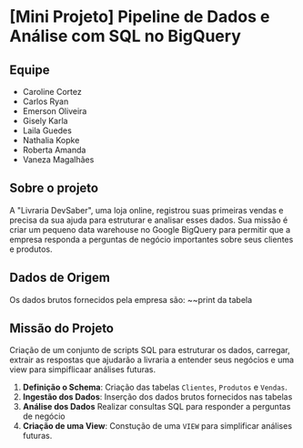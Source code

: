 # [Mini Projeto] Pipeline de Dados e Análise com SQL no BigQuery

## Equipe
* Caroline Cortez
* Carlos Ryan
* Emerson Oliveira
* Gisely Karla
* Laila Guedes
* Nathalia Kopke
* Roberta Amanda
* Vaneza Magalhães

## Sobre o projeto
A "Livraria DevSaber", uma loja online, registrou suas primeiras vendas e precisa da sua ajuda para estruturar e analisar esses dados. Sua missão é criar um pequeno data warehouse no Google BigQuery para permitir que a empresa responda a perguntas de negócio importantes sobre seus clientes e produtos.

## **Dados de Origem**

Os dados brutos fornecidos pela empresa são:
~~print da tabela 

## **Missão do Projeto**

Criação de um conjunto de scripts SQL para estruturar os dados, carregar, extrair as respostas que ajudarão a livraria a entender seus negócios e uma view para simpiflicaar análises futuras.

1. **Definição o Schema**:
   Criação das tabelas `Clientes`, `Produtos` e `Vendas`. 
2. **Ingestão dos Dados**:
   Inserção dos dados brutos fornecidos nas tabelas
3. **Análise dos Dados**
   Realizar consultas SQL para responder a perguntas de negócio
4. **Criação de uma View**:
   Constução de uma `VIEW` para simplificar análises futuras.
